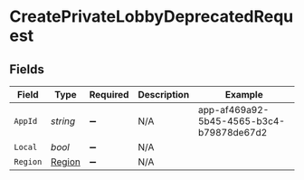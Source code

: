 # CreatePrivateLobbyDeprecatedRequest


## Fields

| Field                                    | Type                                     | Required                                 | Description                              | Example                                  |
| ---------------------------------------- | ---------------------------------------- | ---------------------------------------- | ---------------------------------------- | ---------------------------------------- |
| `AppId`                                  | *string*                                 | :heavy_minus_sign:                       | N/A                                      | app-af469a92-5b45-4565-b3c4-b79878de67d2 |
| `Local`                                  | *bool*                                   | :heavy_minus_sign:                       | N/A                                      |                                          |
| `Region`                                 | [Region](../../Models/Shared/Region.md)  | :heavy_minus_sign:                       | N/A                                      |                                          |